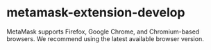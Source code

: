 # metamask-extension-develop
MetaMask supports Firefox, Google Chrome, and Chromium-based browsers. We recommend using the latest available browser version.
